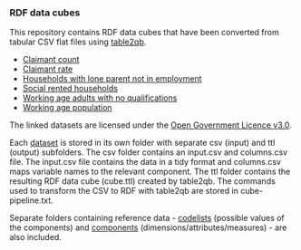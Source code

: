 ### RDF data cubes

This repository contains RDF data cubes that have been converted from tabular CSV flat files using [table2qb](https://github.com/Swirrl/table2qb).

- [Claimant count](http://gmdatastore.org.uk/data/claimant-count)
- [Claimant rate](http://gmdatastore.org.uk/data/claimant-rate)
- [Households with lone parent not in employment](http://gmdatastore.org.uk/data/households-with-lone-parent-not-in-employment)
- [Social rented households](http://gmdatastore.org.uk/data/social-rented-households)
- [Working age adults with no qualifications](http://gmdatastore.org.uk/data/working-age-adults-with-no-qualifications)
- [Working age population](http://gmdatastore.org.uk/data/working-age-population)

The linked datasets are licensed under the [Open Government Licence v3.0](http://www.nationalarchives.gov.uk/doc/open-government-licence/version/3/).

Each [dataset](RDF/datasets) is stored in its own folder with separate csv (input) and ttl (output) subfolders. The csv folder contains an input.csv and columns.csv file. The input.csv file contains the data in a tidy format and columns.csv maps variable names to the relevant component. The ttl folder contains the resulting RDF data cube (cube.ttl) created by table2qb. The commands used to transform the CSV to RDF with table2qb are stored in cube-pipeline.txt.

Separate folders containing reference data - [codelists](RDF/codelists) (possible values of the components) and [components](RDF/components) (dimensions/attributes/measures) - are also included.
